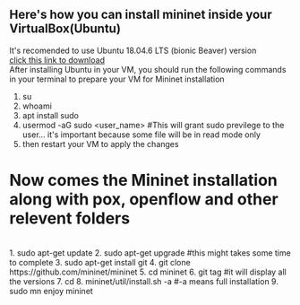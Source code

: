 ## Here's how you can install mininet inside your VirtualBox(Ubuntu)
It's recomended to use Ubuntu 18.04.6 LTS (bionic Beaver) version
  <br>
[click this link to download](https://releases.ubuntu.com/18.04.6/ubuntu-18.04.6-desktop-amd64.iso)
<br>
After installing Ubuntu in your VM, you should run the following commands in your terminal to prepare your VM for Mininet installation
1. su
2. whoami
3. apt install sudo
4. usermod -aG sudo <user_name> #This will grant sudo previlege to the user... it's important because some file will be in read mode only
5. then restart your VM to apply the changes
<h1>Now comes the Mininet installation along with pox, openflow and other relevent folders</h1>
<br>
1. sudo apt-get update
2. sudo apt-get upgrade #this might takes some time to complete
3. sudo apt-get install git
4. git clone https://github.com/mininet/mininet
5. cd mininet
6. git tag #it will display all the versions
7. cd
8. mininet/util/install.sh -a #-a means full installation
9. sudo mn
enjoy mininet
